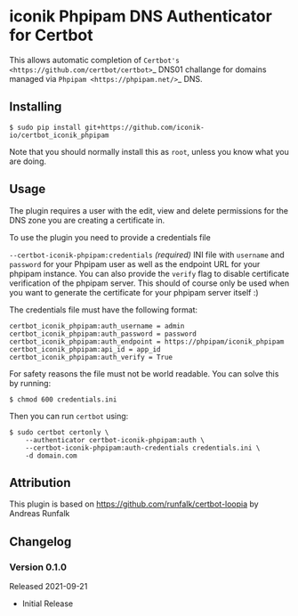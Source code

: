 # iconik Phpipam DNS Authenticator for Certbot

This allows automatic completion of `Certbot's <https://github.com/certbot/certbot>`_
DNS01 challange for domains managed via `Phpipam <https://phpipam.net/>`_ DNS.

## Installing

```
$ sudo pip install git+https://github.com/iconik-io/certbot_iconik_phpipam
```

Note that you should normally install this as ``root``, unless you know what
you are doing.

## Usage

The plugin requires a user with the edit, view and delete permissions for the DNS zone you
are creating a certificate in.

To use the plugin you need to provide a credentials file

`--certbot-iconik-phpipam:credentials` *(required)*
  INI file with ``username`` and ``password`` for your Phpipam user as well as the endpoint
  URL for your phpipam instance. You can also provide the `verify` flag to disable certificate
  verification of the phpipam server. This should of course only be used when you want to generate
  the certificate for your phpipam server itself :)

The credentials file must have the following format:

```
certbot_iconik_phpipam:auth_username = admin
certbot_iconik_phpipam:auth_password = password
certbot_iconik_phpipam:auth_endpoint = https://phpipam/iconik_phpipam
certbot_iconik_phpipam:api_id = app_id
certbot_iconik_phpipam:auth_verify = True
```

For safety reasons the file must not be world readable. You can solve this by
running:

```
$ chmod 600 credentials.ini
```

Then you can run `certbot` using:

```
$ sudo certbot certonly \
    --authenticator certbot-iconik-phpipam:auth \
    --certbot-iconik-phpipam:auth-credentials credentials.ini \
    -d domain.com
```

## Attribution

This plugin is based on https://github.com/runfalk/certbot-loopia by Andreas Runfalk

## Changelog

### Version 0.1.0

Released 2021-09-21

* Initial Release
